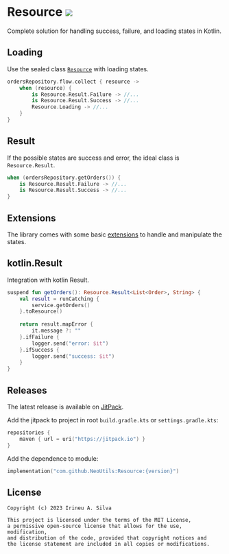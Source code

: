 # Resource ![](https://jitpack.io/v/Irineu333/Resource.svg)

Complete solution for handling success, failure, and loading states in Kotlin.

## Loading

Use the sealed class [`Resource`](src/main/kotlin/Resource.kt) with loading states.

``` kotlin
ordersRepository.flow.collect { resource ->
    when (resource) {
        is Resource.Result.Failure -> //...
        is Resource.Result.Success -> //...
        Resource.Loading -> //...
    }
}
```

## Result

If the possible states are success and error, the ideal class is `Resource.Result`.

``` kotlin
when (ordersRepository.getOrders()) {
    is Resource.Result.Failure -> //...
    is Resource.Result.Success -> //...
}
```

## Extensions

The library comes with some basic [extensions](src/main/kotlin/extension/Resource.kt) to handle and
manipulate the states.

## kotlin.Result

Integration with kotlin Result.

``` kotlin
suspend fun getOrders(): Resource.Result<List<Order>, String> {
    val result = runCatching {
        service.getOrders()
    }.toResource()
    
    return result.mapError {
        it.message ?: ""
    }.ifFailure {
        logger.send("error: $it")
    }.ifSuccess {
        logger.send("success: $it")
    }
}
```

## Releases

The latest release is available on [JitPack](https://jitpack.io/#NeoUtils/Resource).

Add the jitpack to project in root `build.gradle.kts` or `settings.gradle.kts`:

``` kotlin
repositories { 
    maven { url = uri("https://jitpack.io") }
}
```

Add the dependence to module:

``` kotlin
implementation("com.github.NeoUtils:Resource:{version}")
```

## License
```
Copyright (c) 2023 Irineu A. Silva

This project is licensed under the terms of the MIT License, 
a permissive open-source license that allows for the use, modification, 
and distribution of the code, provided that copyright notices and 
the license statement are included in all copies or modifications. 
```
